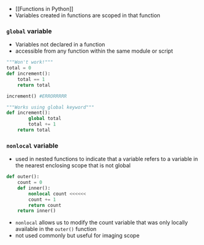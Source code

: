 - [[Functions in Python]]
- Variables created in functions are scoped in that function

### `global` variable
- Variables not declared in a function
- accessible from any function within the same module or script
	
```python
"""Won't work!"""
total = 0
def increment():
	total == 1
	return total

increment() #ERRORRRRR

"""Works using global keyword"""
def increment():
		global total 
		total += 1
	return total

```
### `nonlocal` variable
- used in nested functions to indicate that a variable refers to a variable in the nearest enclosing scope that is not global
```python
def outer():
	count = 0
	def inner():
		nonlocal count <<<<<<
		count += 1
		return count
	return inner()
```
- `nonlocal` allows us to modify the count variable that was only locally available in the `outer()` function
- not used commonly but useful for imaging scope